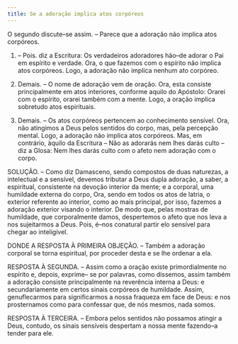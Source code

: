 ```yaml
---
title: Se a adoração implica atos corpóreos
---
```


O segundo discute–se assim. – Parece que a adoração não implica atos corpóreos.  

1. – Pois. diz a Escritura: Os verdadeiros adoradores hão–de adorar o Pai em espírito e verdade. Ora, o que fazemos com o espírito não implica atos corpóreos. Logo, a adoração não implica nenhum ato corpóreo.  

2. Demais. – O nome de adoração vem de oração. Ora, esta consiste principalmente em atos interiores, conforme aquilo do Apóstolo: Orarei com o espírito, orarei também com a mente. Logo, a oração implica sobretudo atos espirituais.  

3. Demais. – Os atos corpóreos pertencem ao conhecimento sensível. Ora, não atingimos a Deus pelos sentidos do corpo, mas, pela percepção mental. Logo, a adoração não implica atos corpóreos.  Mas, em contrário, àquilo da Escritura – Não as adorarás nem lhes darás culto – diz a Glosa: Nem lhes darás culto com o afeto nem adoração com o corpo.  

SOLUÇÃO. – Como diz Damasceno, sendo compostos de duas naturezas, a intelectual e a sensível, devemos tributar a Deus dupla adoração, a saber, a espiritual, consistente na devoção interior da mente; e a corporal, uma humildade externa do corpo, Ora, sendo em todos os atos de latria, o exterior referente ao interior, como ao mais principal, por isso, fazemos a adoração exterior visando o interior. De modo que, pelas mostras de humildade, que corporalmente damos, despertemos o afeto que nos leva a nos sujeitarmos a Deus. Pois, é–nos conatural partir elo sensível para chegar ao inteligível.  

DONDE A RESPOSTA À PRIMEIRA OBJEÇÃO. – Também a adoração corporal se torna espiritual, por proceder desta e se lhe ordenar a ela.  

RESPOSTA À SEGUNDA. – Assim como a oração existe primordialmente no espírito e, depois, exprime– se por palavras, como dissemos, assim também a adoração consiste principalmente na reverência interna a Deus: e secundariamente em certos sinais corpóreos de humildade. Assim, genuflecarmos para significarmos a nossa fraqueza em face de Deus: e nos prosternamos como para confessar que, de nós mesmos, nada somos.  

RESPOSTA À TERCEIRA. – Embora pelos sentidos não possamos atingir a Deus, contudo, os sinais sensíveis despertam a nossa mente fazendo–a tender para ele.